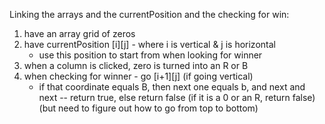 Linking the arrays and the currentPosition and the checking for win:

1. have an array grid of zeros
2. have currentPosition [i][j] - where i is vertical & j is horizontal
    - use this position to start from when looking for winner
3. when a column is clicked, zero is turned into an R or B
4. when checking for winner - go [i+1][j] (if going vertical)
    - if that coordinate equals B, then next one equals b, and next and next -- return true, else return false (if it is a 0 or an R, return false)
      (but need to figure out how to go from top to bottom)
